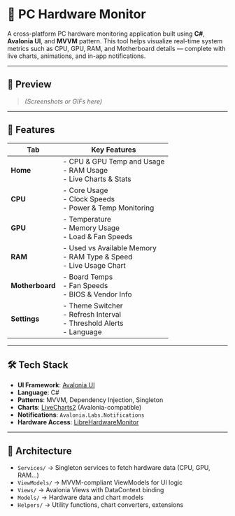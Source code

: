 # 🔧 PC Hardware Monitor

A cross-platform PC hardware monitoring application built using **C#**, **Avalonia UI**, and **MVVM** pattern. This tool helps visualize real-time system metrics such as CPU, GPU, RAM, and Motherboard details — complete with live charts, animations, and in-app notifications.

---

## 📸 Preview

> *(Screenshots or GIFs here)*

---

## 🧠 Features

| Tab          | Key Features                                                                 |
|--------------|-------------------------------------------------------------------------------|
| **Home**     | - CPU & GPU Temp and Usage<br/>- RAM Usage<br/>- Live Charts & Stats         |
| **CPU**      | - Core Usage<br/>- Clock Speeds<br/>- Power & Temp Monitoring                |
| **GPU**      | - Temperature<br/>- Memory Usage<br/>- Load & Fan Speeds                     |
| **RAM**      | - Used vs Available Memory<br/>- RAM Type & Speed<br/>- Live Usage Chart     |
| **Motherboard** | - Board Temps<br/>- Fan Speeds<br/>- BIOS & Vendor Info                   |
| **Settings** | - Theme Switcher<br/>- Refresh Interval<br/>- Threshold Alerts<br/>- Language|

---

## 🛠 Tech Stack

- **UI Framework**: [Avalonia UI](https://avaloniaui.net/)
- **Language**: C#
- **Patterns**: MVVM, Dependency Injection, Singleton
- **Charts**: [LiveCharts2](https://github.com/beto-rodriguez/LiveCharts2) (Avalonia-compatible)
- **Notifications**: `Avalonia.Labs.Notifications`
- **Hardware Access**: [LibreHardwareMonitor](https://github.com/LibreHardwareMonitor/LibreHardwareMonitor)

---

## 🔌 Architecture

- `Services/` → Singleton services to fetch hardware data (CPU, GPU, RAM...)
- `ViewModels/` → MVVM-compliant ViewModels for UI logic
- `Views/` → Avalonia Views with DataContext binding
- `Models/` → Hardware data and chart models
- `Helpers/` → Utility functions, chart converters, extensions
